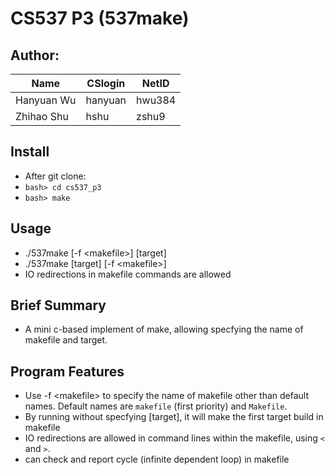 # CS537 P3 (537make)

## Author:

|Name|CSlogin|NetID|
|----|-------|-----|
|Hanyuan Wu|hanyuan|hwu384|
|Zhihao Shu|hshu|zshu9|

## Install

* After git clone:
* `bash> cd cs537_p3`
* `bash> make`

## Usage

* ./537make [-f \<makefile\>] [target]
* ./537make [target] [-f \<makefile\>]
* IO redirections in makefile commands are allowed

## Brief Summary

* A mini c-based implement of make, allowing specfying the name of makefile and target.

## Program Features

* Use -f \<makefile\> to specify the name of makefile other than default names. Default names are `makefile` (first priority) and `Makefile`.
* By running without specfying [target], it will make the first target build in makefile
* IO redirections are allowed in command lines within the makefile, using `<` and `>`.
* can check and report cycle (infinite dependent loop) in makefile
